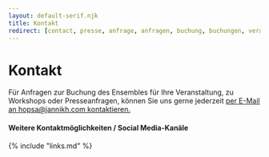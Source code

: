 ```yaml
---
layout: default-serif.njk
title: Kontakt
redirect: [contact, presse, anfrage, anfragen, buchung, buchungen, veranstaltung, veranstaltungen, workshop, workshops]
---
```


# Kontakt

<div class="mb-16">Für Anfragen zur Buchung des Ensembles für Ihre Veranstaltung, zu Workshops oder Presseanfragen, können Sie uns gerne jederzeit <a href="mailto:hopsa@jannikh.com">per E-Mail an hopsa@jannikh.com kontaktieren.</a></div>

#### Weitere Kontaktmöglichkeiten / Social Media-Kanäle

{% include "links.md" %}
